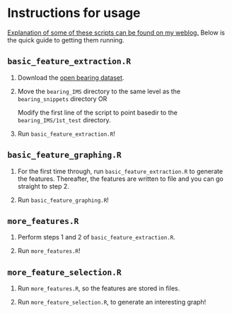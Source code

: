 # Instructions for usage

[Explanation of some of these scripts can be found on my weblog.](http://cowlet.org) Below is the quick guide to getting them running.


## `basic_feature_extraction.R`

1.  Download the [open bearing dataset](http://ti.arc.nasa.gov/c/3/).

2.  Move the `bearing_IMS` directory to the same level as the `bearing_snippets` directory OR
    
    Modify the first line of the script to point basedir to the `bearing_IMS/1st_test` directory.

3.  Run `basic_feature_extraction.R`!


## `basic_feature_graphing.R`

1.  For the first time through, run `basic_feature_extraction.R` to generate the features. Thereafter, the features are written to file and you can go straight to step 2.

2.  Run `basic_feature_graphing.R`!


## `more_features.R`

1.  Perform steps 1 and 2 of `basic_feature_extraction.R`.

2.  Run `more_features.R`!


## `more_feature_selection.R`

1.  Run `more_features.R`, so the features are stored in files.

2.  Run `more_feature_selection.R`, to generate an interesting graph!


